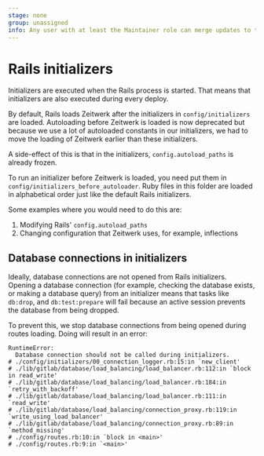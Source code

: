 ```yaml
---
stage: none
group: unassigned
info: Any user with at least the Maintainer role can merge updates to this content. For details, see https://docs.gitlab.com/ee/development/development_processes.html#development-guidelines-review.
---
```


# Rails initializers

Initializers are executed when the Rails process is started. That means that initializers are also executed during every deploy.

By default, Rails loads Zeitwerk after the initializers in `config/initializers` are loaded.
Autoloading before Zeitwerk is loaded is now deprecated but because we use a lot of autoloaded
constants in our initializers, we had to move the loading of Zeitwerk earlier than these
initializers.

A side-effect of this is that in the initializers, `config.autoload_paths` is already frozen.

To run an initializer before Zeitwerk is loaded, you need put them in `config/initializers_before_autoloader`.
Ruby files in this folder are loaded in alphabetical order just like the default Rails initializers.

Some examples where you would need to do this are:

1. Modifying Rails' `config.autoload_paths`
1. Changing configuration that Zeitwerk uses, for example, inflections

## Database connections in initializers

Ideally, database connections are not opened from Rails initializers. Opening a
database connection (for example, checking the database exists, or making a database
query) from an initializer means that tasks like `db:drop`, and
`db:test:prepare` will fail because an active session prevents the database from
being dropped.

To prevent this, we stop database connections from being opened during
routes loading. Doing will result in an error:

```shell
RuntimeError:
  Database connection should not be called during initializers.
# ./config/initializers/00_connection_logger.rb:15:in `new_client'
# ./lib/gitlab/database/load_balancing/load_balancer.rb:112:in `block in read_write'
# ./lib/gitlab/database/load_balancing/load_balancer.rb:184:in `retry_with_backoff'
# ./lib/gitlab/database/load_balancing/load_balancer.rb:111:in `read_write'
# ./lib/gitlab/database/load_balancing/connection_proxy.rb:119:in `write_using_load_balancer'
# ./lib/gitlab/database/load_balancing/connection_proxy.rb:89:in `method_missing'
# ./config/routes.rb:10:in `block in <main>'
# ./config/routes.rb:9:in `<main>'
```
